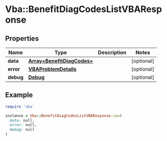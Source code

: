 # Vba::BenefitDiagCodesListVBAResponse

## Properties

| Name | Type | Description | Notes |
| ---- | ---- | ----------- | ----- |
| **data** | [**Array&lt;BenefitDiagCodes&gt;**](BenefitDiagCodes.md) |  | [optional] |
| **error** | [**VBAProblemDetails**](VBAProblemDetails.md) |  | [optional] |
| **debug** | [**Debug**](Debug.md) |  | [optional] |

## Example

```ruby
require 'vba'

instance = Vba::BenefitDiagCodesListVBAResponse.new(
  data: null,
  error: null,
  debug: null
)
```

